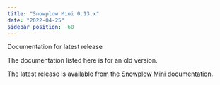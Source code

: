 ```yaml
---
title: "Snowplow Mini 0.13.x"
date: "2022-04-25"
sidebar_position: -60
---
```


Documentation for latest release

The documentation listed here is for an old version.

The latest release is available from the [Snowplow Mini documentation](/docs/migrated/pipeline-components-and-applications/snowplow-mini/).
